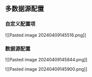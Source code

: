 ## 多数据源配置

### 自定义配置项

![[Pasted image 20240409145516.png]]


### 数据源配置

![[Pasted image 20240409145844.png]]



![[Pasted image 20240409145900.png]]







